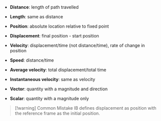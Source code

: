 * **Distance**: length of path travelled

* **Length**: same as distance

* **Position**: absolute location relative to fixed point

* **Displacement**: final position - start position

* **Velocity**: displacement/time (not distance/time), rate of change in position

* **Speed**: distance/time

* **Average velocity**: total displacement/total time

* **Instantaneous velocity**: same as velocity

* **Vector**: quantity with a magnitude and direction

* **Scalar**: quantity with a magnitude only

> [!warning] Common Mistake
> IB defines displacement as position with the reference frame as the initial position.
